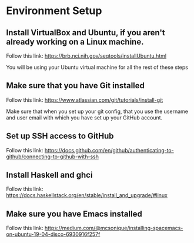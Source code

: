 # Environment Setup

## Install VirtualBox and Ubuntu, if you aren't already working on a Linux machine.

Follow this link: https://brb.nci.nih.gov/seqtools/installUbuntu.html

You will be using your Ubuntu virtual machine for all the rest of these steps

## Make sure that you have Git installed

Follow this link: https://www.atlassian.com/git/tutorials/install-git

Make sure that when you set up your git config, that you use the username and user email with which you have set up your GitHub account.

## Set up SSH access to GitHub

Follow this link: https://docs.github.com/en/github/authenticating-to-github/connecting-to-github-with-ssh

## Install Haskell and ghci

Follow this link: https://docs.haskellstack.org/en/stable/install_and_upgrade/#linux

## Make sure you have Emacs installed

Follow this link: https://medium.com/@mcsonique/installing-spacemacs-on-ubuntu-19-04-disco-6930916f257f
